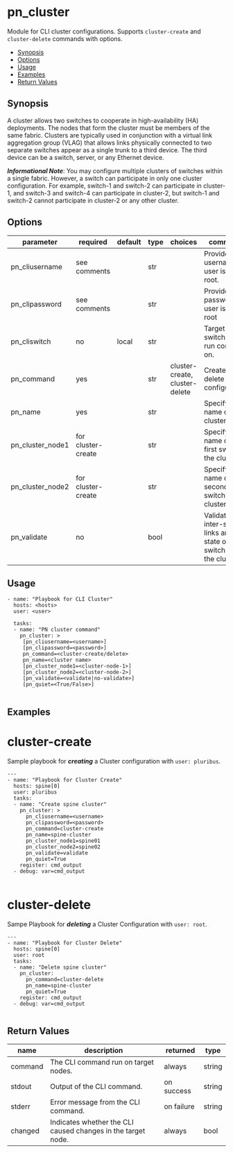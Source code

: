 # pn_cluster

Module for CLI cluster configurations. Supports `cluster-create`  and `cluster-delete` commands with options. 

 - [Synopsis](#synopsis)
 - [Options](#options)
 - [Usage](#usage)
 - [Examples](#examples)
 - [Return Values](#return-values)

## Synopsis
  
  A cluster allows two switches to cooperate in high-availability (HA) deployments. The nodes that
  form the cluster must be members of the same fabric. Clusters are typically used in conjunction
  with a virtual link aggregation group (VLAG) that allows links physically connected to two
  separate switches appear as a single trunk to a third device. The third device can be a switch,
  server, or any Ethernet device. 
  
 
 **_Informational Note_**: You may configure multiple clusters of switches within a single fabric. However,
    a switch can participate in only one cluster configuration. For example, switch-1 and switch-2 can
    participate in cluster-1, and switch-3 and switch-4 can participate in cluster-2, but switch-1 and
    switch-2 cannot participate in cluster-2 or any other cluster. 


## Options

| parameter       | required       | default       | type        | choices       | comments                                                   |
|-----------------|----------------|---------------|-------------|---------------|------------------------------------------------------------|
|pn_cliusername   | see comments   |               | str         |               | Provide login username if user is not root.                |
|pn_clipassword   | see comments   |               | str         |               | Provide login password if user is not root                 |
|pn_cliswitch     | no             | local         | str         |               | Target switch(es) to run command on.                       |
|pn_command       | yes            |               | str         | cluster-create, cluster-delete| Create or delete cluster configuration.    |
|pn_name          | yes            |               | str         |               | Specify the name of the cluster.                           |
|pn_cluster_node1 | for cluster-create    |        | str         |               | Specify the name of the first switch in the cluster.       |
|pn_cluster_node2 | for cluster-create    |        | str         |               | Specify the name of the second switch in the cluster.      |
|pn_validate      | no             |               | bool        |               | Validate the inter-switch links and state of the switches in the cluster. |


## Usage

```
- name: "Playbook for CLI Cluster"
  hosts: <hosts>
  user: <user>
  
  tasks:
  - name: "PN cluster command"
    pn_cluster: > 
     [pn_cliusername=<username>] 
     [pn_clipassword=<password>]
     pn_command=<cluster-create/delete> 
     pn_name=<cluster name>  
     [pn_cluster_node1=<cluster-node-1>] 
     [pn_cluster_node2=<cluster-node-2>] 
     [pn_validate=<validate|no-validate>] 
     [pn_quiet=<True/False>]
  
```

## Examples

# cluster-create
Sample playbook for **_creating_** a Cluster configuration with `user: pluribus`.

```
---
- name: "Playbook for Cluster Create"
  hosts: spine[0]
  user: pluribus
  tasks:
  - name: "Create spine cluster"
    pn_cluster: >
      pn_cliusername=<username> 
      pn_clipassword=<password>
      pn_command=cluster-create 
      pn_name=spine-cluster 
      pn_cluster_node1=spine01 
      pn_cluster_node2=spine02 
      pn_validate=validate 
      pn_quiet=True
    register: cmd_output
  - debug: var=cmd_output
  
```


# cluster-delete
Sampe Playbook for **_deleting_** a Cluster Configuration with `user: root`.

```
---
- name: "Playbook for Cluster Delete"
  hosts: spine[0]
  user: root
  tasks:
  - name: "Delete spine cluster"
    pn_cluster:
      pn_command=cluster-delete 
      pn_name=spine-cluster 
      pn_quiet=True
    register: cmd_output
  - debug: var=cmd_output
  
```

## Return Values

| name | description | returned | type |
|--------|------------|----------|---------|
| command | The CLI command run on target nodes. | always | string |
| stdout | Output of the CLI command. | on success | string |
| stderr | Error message from the CLI command. | on failure | string |
| changed | Indicates whether the CLI caused changes in the target node.| always | bool |
